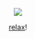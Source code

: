 <p align="center">
  <img src="https://graphic.neocities.org/touhou21.png" />
</p>
<p align="center">
<a href="https://youtu.be/EETV2JNBhcc">relax</a>!
</p>
